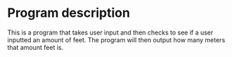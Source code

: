 # Program description

This is a program that takes user input and then checks to see if a user inputted an amount of feet. The program will then 
output how many meters that amount feet is.

